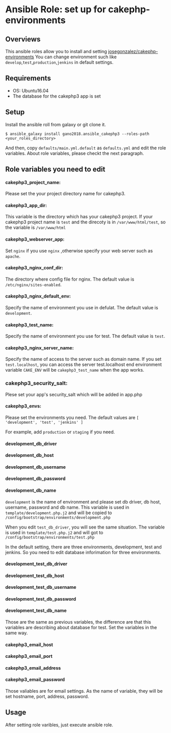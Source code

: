# Ansible Role: set up for cakephp-environments

## Overviews

This ansible roles allow you to install and setting [josegonzalez/cakephp-environments](https://github.com/josegonzalez/cakephp-environments)
You can change environment such like `develop`,`test`,`production`,`jenkins` in default settings.

## Requirements

- OS: Ubuntu16.04
- The database for the cakephp3 app is set

## Setup

Install the ansible roll from galaxy or git clone it.

```
$ ansible_galaxy install gano2018.ansible_cakephp3 --roles-path <your_roles_directory>
```

And then, copy `defaults/main.yml.default` as `defaults.yml` and edit the role variables.
About role variables, please checkt the next paragraph.

## Role variables you need to edit

#### cakephp3_project_name:

Please set the your project directory name for cakephp3.

#### cakephp3_app_dir:

This variable is the directory which has your cakephp3 project.
If your cakephp3 project name is `test` and the direcoty is in `/var/www/html/test`, so the variable is `/var/www/html`

#### cakephp3_webserver_app:

Set `nginx` if you use `nginx` ,otherwise specify your web server such as `apache`.

#### cakephp3_nginx_conf_dir:

The directory where config file for nginx. The default value is `/etc/nginx/sites-enabled`.

#### cakephp3_nginx_default_env:

Specify the name of environment you use in defulat. The default value is `development`.

#### cakephp3_test_name:

Specify the name of environment you use for test. The default value is `test`.

#### cakephp3_nginx_server_name:

Specify the name of access to the server such as domain name.
If you set `test.localhost`, you can access the server test.localhost end environment variable `CAKE_ENV` will be `cakephp3_test_name` when the app works.

### cakephp3_security_salt:

Plese set your app's security_salt which will be added in app.php

#### cakephp3_envs:

Please set the environments you need.
The default values are `[ 'development', 'test', 'jenkins' ]`

For example, add `production`  or `staging` if you need.

#### development_db_driver
#### development_db_host
#### development_db_username
#### development_db_password
#### development_db_name

`development` is the name of environment and please set db driver, db host, username, password and db name.
This variable is used in `template/development.php.j2` and will be copied to `/config/bootstrap/environments/development.php`

When you edit `test_db_driver`, you will see the same situation.
The variable is used in `template/test.php.j2` and will got to `/config/bootstrap/environments/test.php`

In the default setting, there are three environments, development, test and jenkins. So you need to edit database inforimation for three environments.

#### development_test_db_driver
#### development_test_db_host
#### development_test_db_username
#### development_test_db_password
#### development_test_db_name

Those are the same as previous variables, the difference are that this variables are describing about database for test.
Set the variables in the same way.

#### cakephp3_email_host
#### cakephp3_email_port
#### cakephp3_email_address
#### cakephp3_email_password

Those valiables are for email settings.
As the name of variable, they will be set hostname, port, address, password.

## Usage

After setting role varibles, just execute ansible role.
